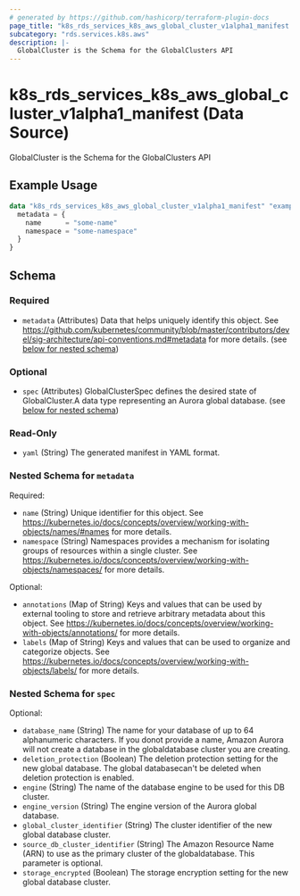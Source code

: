 ```yaml
---
# generated by https://github.com/hashicorp/terraform-plugin-docs
page_title: "k8s_rds_services_k8s_aws_global_cluster_v1alpha1_manifest Data Source - terraform-provider-k8s"
subcategory: "rds.services.k8s.aws"
description: |-
  GlobalCluster is the Schema for the GlobalClusters API
---
```


# k8s_rds_services_k8s_aws_global_cluster_v1alpha1_manifest (Data Source)

GlobalCluster is the Schema for the GlobalClusters API

## Example Usage

```terraform
data "k8s_rds_services_k8s_aws_global_cluster_v1alpha1_manifest" "example" {
  metadata = {
    name      = "some-name"
    namespace = "some-namespace"
  }
}
```

<!-- schema generated by tfplugindocs -->
## Schema

### Required

- `metadata` (Attributes) Data that helps uniquely identify this object. See https://github.com/kubernetes/community/blob/master/contributors/devel/sig-architecture/api-conventions.md#metadata for more details. (see [below for nested schema](#nestedatt--metadata))

### Optional

- `spec` (Attributes) GlobalClusterSpec defines the desired state of GlobalCluster.A data type representing an Aurora global database. (see [below for nested schema](#nestedatt--spec))

### Read-Only

- `yaml` (String) The generated manifest in YAML format.

<a id="nestedatt--metadata"></a>
### Nested Schema for `metadata`

Required:

- `name` (String) Unique identifier for this object. See https://kubernetes.io/docs/concepts/overview/working-with-objects/names/#names for more details.
- `namespace` (String) Namespaces provides a mechanism for isolating groups of resources within a single cluster. See https://kubernetes.io/docs/concepts/overview/working-with-objects/namespaces/ for more details.

Optional:

- `annotations` (Map of String) Keys and values that can be used by external tooling to store and retrieve arbitrary metadata about this object. See https://kubernetes.io/docs/concepts/overview/working-with-objects/annotations/ for more details.
- `labels` (Map of String) Keys and values that can be used to organize and categorize objects. See https://kubernetes.io/docs/concepts/overview/working-with-objects/labels/ for more details.


<a id="nestedatt--spec"></a>
### Nested Schema for `spec`

Optional:

- `database_name` (String) The name for your database of up to 64 alphanumeric characters. If you donot provide a name, Amazon Aurora will not create a database in the globaldatabase cluster you are creating.
- `deletion_protection` (Boolean) The deletion protection setting for the new global database. The global databasecan't be deleted when deletion protection is enabled.
- `engine` (String) The name of the database engine to be used for this DB cluster.
- `engine_version` (String) The engine version of the Aurora global database.
- `global_cluster_identifier` (String) The cluster identifier of the new global database cluster.
- `source_db_cluster_identifier` (String) The Amazon Resource Name (ARN) to use as the primary cluster of the globaldatabase. This parameter is optional.
- `storage_encrypted` (Boolean) The storage encryption setting for the new global database cluster.
